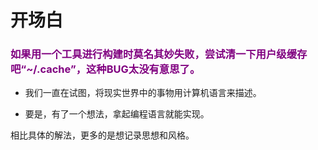 # 开场白

<h3 style="color: purple;">如果用一个工具进行构建时莫名其妙失败，尝试清一下用户级缓存吧“~/.cache”，这种BUG太没有意思了。</h3>

- 我们一直在试图，将现实世界中的事物用计算机语言来描述。

- 要是，有了一个想法，拿起编程语言就能实现。

相比具体的解法，更多的是想记录思想和风格。
